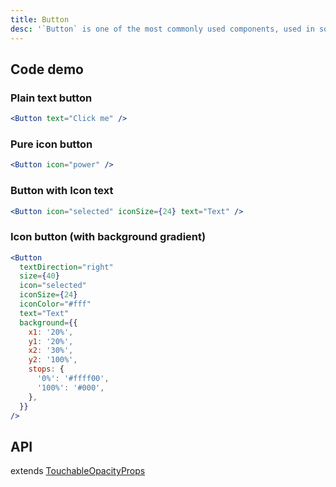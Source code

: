 ```yaml
---
title: Button
desc: '`Button` is one of the most commonly used components, used in some occasions that need to be clicked, such as plain text, pictures, and icons.'
---
```


## Code demo

### Plain text button

```jsx
<Button text="Click me" />
```

### Pure icon button

```jsx
<Button icon="power" />
```

### Button with Icon text

```jsx
<Button icon="selected" iconSize={24} text="Text" />
```

### Icon button (with background gradient)

```jsx
<Button
  textDirection="right"
  size={40}
  icon="selected"
  iconSize={24}
  iconColor="#fff"
  text="Text"
  background={{
    x1: '20%',
    y1: '20%',
    x2: '30%',
    y2: '100%',
    stops: {
      '0%': '#ffff00',
      '100%': '#000',
    },
  }}
/>
```

## API

extends [TouchableOpacityProps](https://reactnative.dev/docs/touchableopacity#props)

<Props name="ButtonProps"></Props>
